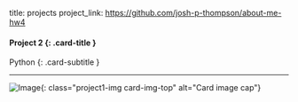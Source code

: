 title: projects
project_link: https://github.com/josh-p-thompson/about-me-hw4

#### Project 2 {: .card-title }

Python 
{: .card-subtitle }

<!-- dashes separate top row from bottom row -->
---

![Image](./images/project1.png){: class="project1-img card-img-top" alt="Card image cap"}
